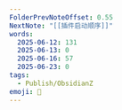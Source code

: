 ```yaml
---
FolderPrevNoteOffset: 0.55
NextNote: "[[插件启动顺序]]"
words:
  2025-06-12: 131
  2025-06-13: 0
  2025-06-16: 57
  2025-06-23: 0
tags:
  - Publish/ObsidianZ
emoji: 📣
---
```



